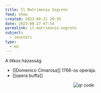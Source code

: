 ```yaml
---
title: Il Matrimonio Segreto
feed: show
created: 2023-08-21 20:35
date: 2023-08-27 07:54
permalink: il-matrimonio-segreto
subject:
  - zenetöri
type:
  - mű
---
```


A titkos házasság

- [[Domenico Cimarosa]] 1766-os operája.
- [[opera buffa]]



<p style="text-align: center;"><img src="https://chart.googleapis.com/chart?cht=qr&chl=https://notes.andrasdenes.com/il-matrimonio-segreto&chs=180x180&choe=UTF-8&chld=L|2" alt="qr code"></p>

